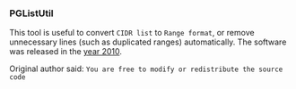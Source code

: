 ### PGListUtil

This tool is useful to convert `CIDR list` to `Range format`, or remove unnecessary lines (such as duplicated ranges) automatically.
The software was released in the [year 2010](https://live28.5ch.net/test/read.cgi/download/1268903774/10).

Original author said: `You are free to modify or redistribute the source code`
